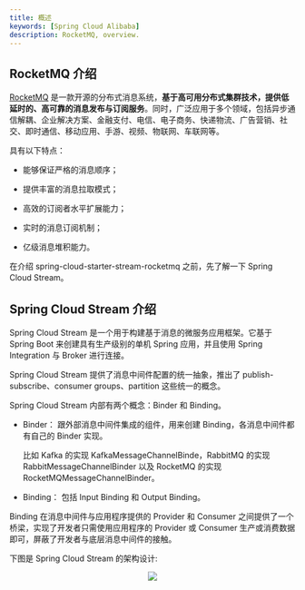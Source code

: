 ```yaml
---
title: 概述
keywords: [Spring Cloud Alibaba]
description: RocketMQ, overview.
---
```


## RocketMQ 介绍

[RocketMQ](https://rocketmq.apache.org/) 是一款开源的分布式消息系统，**基于高可用分布式集群技术，提供低延时的、高可靠的消息发布与订阅服务**。同时，广泛应用于多个领域，包括异步通信解耦、企业解决方案、金融支付、电信、电子商务、快递物流、广告营销、社交、即时通信、移动应用、手游、视频、物联网、车联网等。

具有以下特点：

- 能够保证严格的消息顺序；

- 提供丰富的消息拉取模式；

- 高效的订阅者水平扩展能力；

- 实时的消息订阅机制；

- 亿级消息堆积能力。

在介绍 spring-cloud-starter-stream-rocketmq 之前，先了解一下 Spring Cloud Stream。

## Spring Cloud Stream 介绍

Spring Cloud Stream 是一个用于构建基于消息的微服务应用框架。它基于 Spring Boot 来创建具有生产级别的单机 Spring 应用，并且使用 Spring Integration 与 Broker 进行连接。

Spring Cloud Stream 提供了消息中间件配置的统一抽象，推出了 publish-subscribe、consumer groups、partition 这些统一的概念。

Spring Cloud Stream 内部有两个概念：Binder 和 Binding。

- Binder： 跟外部消息中间件集成的组件，用来创建 Binding，各消息中间件都有自己的 Binder 实现。

  比如 Kafka 的实现 KafkaMessageChannelBinde，RabbitMQ 的实现 RabbitMessageChannelBinder 以及 RocketMQ 的实现 RocketMQMessageChannelBinder。

- Binding： 包括 Input Binding 和 Output Binding。

Binding 在消息中间件与应用程序提供的 Provider 和 Consumer 之间提供了一个桥梁，实现了开发者只需使用应用程序的 Provider 或 Consumer 生产或消费数据即可，屏蔽了开发者与底层消息中间件的接触。

下图是 Spring Cloud Stream 的架构设计:

<p align="center">
  <img src="https://docs.spring.io/spring-cloud-stream/docs/current/reference/html/images/SCSt-with-binder.png" />
</p>
